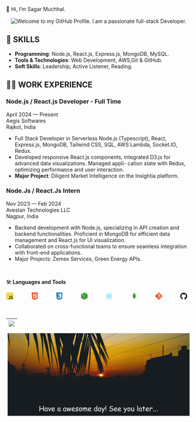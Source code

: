 👋 Hi, I’m Sagar Muchhal.    

<p align='center' style='margin: 16px 4px 8px;'>
    <img src="https://readme-typing-svg.herokuapp.com?font=Fira+Code&pause=1000&color=54A6FF&center=true&vCenter=true&multiline=true&width=710&height=70&lines=Welcome+to+my+GitHub+Profile;I+am+a+passionate+full-stack+developer" alt="Welcome to my GitHub Profile. I am a passionate full-stack Developer." />
</p>

  ## 🚀 SKILLS

 - **Programming**: Node.js, React.js, Express.js, MongoDB, MySQL.
 - **Tools & Technologies**: Web Development, AWS,Git & GitHub.
 - **Soft Skills**: Leadership, Active Listener, Reading.

## 👨‍💻 WORK EXPERIENCE
   ### Node.js / React.js Developer - Full Time
   April 2024 — Present     
   Aegis Softwares  
   Rajkot, India  
   - Full Stack Developer in Serverless Node.js (Typescript), React, Express.js, MongoDB, Tailwind CSS, SQL, AWS
     Lambda, Socket.IO, Redux.
   - Developed responsive React.js components, integrated D3.js for advanced data visualizations. Managed appli-
     cation state with Redux, optimizing performance and user interaction.
   - **Major Project**: Diligent Market Intelligence on the Insightia platform.

   ### Node.Js / React.Js Intern
   Nov 2023 — Feb 2024     
   Avestan Technologies LLC  
   Nagpur, India  
   - Backend development with Node.js, specializing in API creation and backend functionalities. Proficient in
     MongoDB for efficient data management and React.js for UI visualization.
   - Collaborated on cross-functional teams to ensure seamless integration with front-end applications.
   - Major Projects: Zemex Services, Green Energy APIs.

</br>

🛠️  **Languages and Tools**

<div style="display: flex; justify-content: space-between; align-items: center;">

<span style="display: inline-block; margin-right: 10px;">
  <img src="https://raw.githubusercontent.com/devicons/devicon/master/icons/javascript/javascript-original.svg" alt="C++" width="20" height="20" />
</span>

<span style="display: inline-block; margin-right: 10px;">
  <img src="https://raw.githubusercontent.com/devicons/devicon/master/icons/html5/html5-original.svg" alt="HTML" width="20" height="20" />
</span>

<span style="display: inline-block; margin-right: 10px;">
  <img src="https://raw.githubusercontent.com/devicons/devicon/master/icons/css3/css3-original.svg" alt="CSS" width="20" height="20" />
</span>

<span style="display: inline-block; margin-right: 10px;">
  <img src="https://raw.githubusercontent.com/devicons/devicon/master/icons/nodejs/nodejs-original.svg" alt="node" width="20" height="20" />
</span>

<span style="display: inline-block; margin-right: 10px;">
  <img src="https://raw.githubusercontent.com/devicons/devicon/master/icons/react/react-original.svg" alt="react" width="20" height="20" />
</span>

<span style="display: inline-block; margin-right: 10px;">
  <img src="https://raw.githubusercontent.com/devicons/devicon/master/icons/mongodb/mongodb-original.svg" alt="Mongodb" width="20" height="20" />
</span>


<span style="display: inline-block; margin-right: 10px;">
  <img src="https://raw.githubusercontent.com/devicons/devicon/master/icons/git/git-original.svg" alt="Git" width="20" height="20" />
</span>

<span style="display: inline-block; margin-right: 10px;">
  <img src="https://raw.githubusercontent.com/devicons/devicon/master/icons/github/github-original.svg" alt="Github" width="20" height="20" />
</span>
</div>         
<br/><br/>


| <a href="https://github.com/muchhalsagar/github-readme-stats"><img align="center" src="https://github-readme-stats.vercel.app/api/top-langs/?username=muchhalsagar&layout=compact&theme=buefy&hide_border=true" /></a> |
| -------------------------- |

<p align="center" style='margin: 8px 4px;'>
    <img src="./sunrise.jpeg?sanitize=true" alt="utkarshpathrabe" />
</p>
<!---
muchhalsagar/muchhalsagar is a ✨ special ✨ repository because its `README.md` (this file) appears on your GitHub profile.
You can click the Preview link to take a look at your changes.
--->
